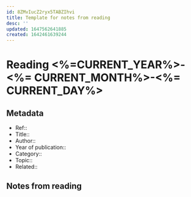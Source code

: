 ```yaml
---
id: 8ZMvIucZ2ryx5TABZIhvi
title: Template for notes from reading
desc: ''
updated: 1647562641885
created: 1642461639244
---
```

# Reading <%=CURRENT_YEAR%>-<%= CURRENT_MONTH%>-<%= CURRENT_DAY%>

## Metadata

- Ref:: 
- Title:: 
- Author:: 
- Year of publication:: 
- Category:: 
- Topic:: 
- Related:: 

## Notes from reading
